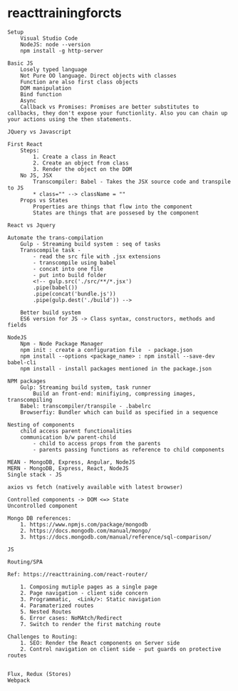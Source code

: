 # reacttrainingforcts

    Setup
        Visual Studio Code
        NodeJS: node --version
        npm install -g http-server

    Basic JS
        Losely typed language
        Not Pure OO language. Direct objects with classes
        Function are also first class objects
        DOM manipulation
        Bind function
        Async
        Callback vs Promises: Promises are better substitutes to callbacks, they don't expose your functionlity. Also you can chain up your actions using the then statements.

    JQuery vs Javascript
    
    First React
        Steps:
            1. Create a class in React
            2. Create an object from class
            3. Render the object on the DOM
        No JS, JSX
            Transcompiler: Babel - Takes the JSX source code and transpile to JS
            * class="" --> className = ""
        Props vs States
            Properties are things that flow into the component
            States are things that are possesed by the component

    React vs Jquery

    Automate the trans-compilation
        Gulp - Streaming build system : seq of tasks
        Transcompile task - 
            - read the src file with .jsx extensions
            - transcompile using babel
            - concat into one file
            - put into build folder
            <!-- gulp.src('./src/**/*.jsx')
            .pipe(babel())
            .pipe(concat('bundle.js'))
            .pipe(gulp.dest('./build')) -->

        Better build system
        ES6 version for JS -> Class syntax, constructors, methods and fields

    NodeJS
        Npm - Node Package Manager 
        npm init : create a configuration file  - package.json
        npm install --options <package_name> : npm install --save-dev babel-cli
        npm install - install packages mentioned in the package.json
    
    NPM packages
        Gulp: Streaming build system, task runner
            Build an front-end: minifiying, compressing images, transcompiling
        Babel: transcompiler/transpile - .babelrc
        Browserfiy: Bundler which can build as specified in a sequence

    Nesting of components
        child access parent functionalities
        communication b/w parent-child
            - child to access props from the parents
            - parents passing functions as reference to child components

    MEAN - MongoDB, Express, Angular, NodeJS
    MERN - MongoDB, Express, React, NodeJS
    Single stack - JS

    axios vs fetch (natively available with latest browser)    

    Controlled components -> DOM <=> State
    Uncontrolled component

    Mongo DB references:
        1. https://www.npmjs.com/package/mongodb
        2. https://docs.mongodb.com/manual/mongo/
        3. https://docs.mongodb.com/manual/reference/sql-comparison/
    
    JS 

    Routing/SPA

    Ref: https://reacttraining.com/react-router/

        1. Composing mutiple pages as a single page
        2. Page navigation - client side concern
        3. Programmatic,  <Link/>: Static navigation
        4. Paramaterized routes
        5. Nested Routes
        6. Error cases: NoMAtch/Redirect
        7. Switch to render the first matching route

    Challenges to Routing:
        1. SEO: Render the React components on Server side
        2. Control navigation on client side - put guards on protective routes


    Flux, Redux (Stores) 
    Webpack